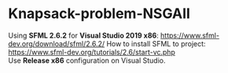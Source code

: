 # Knapsack-problem-NSGAII
Using **SFML 2.6.2** for **Visual Studio 2019 x86**: https://www.sfml-dev.org/download/sfml/2.6.2/
How to install SFML to project: https://www.sfml-dev.org/tutorials/2.6/start-vc.php
<br>
Use **Release x86** configuration on Visual Studio.
